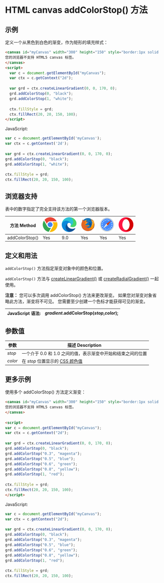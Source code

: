 HTML canvas addColorStop() 方法
===

## 示例

定义一个从黑色到白色的渐变，作为矩形的填充样式：

```html idoc:preview:iframe
<canvas id="myCanvas" width="300" height="150" style="border:1px solid #d3d3d3;">
您的浏览器不支持 HTML5 canvas 标签。
</canvas>
<script>
  var c = document.getElementById("myCanvas");
  var ctx = c.getContext("2d");

  var grd = ctx.createLinearGradient(0, 0, 170, 0);
  grd.addColorStop(0, "black");
  grd.addColorStop(1, "white");

  ctx.fillStyle = grd;
  ctx.fillRect(20, 20, 150, 100);
</script>
```

JavaScript:

```js
var c = document.getElementById('myCanvas');
var ctx = c.getContext('2d');

var grd = ctx.createLinearGradient(0, 0, 170, 0);
grd.addColorStop(0, "black");
grd.addColorStop(1, "white");

ctx.fillStyle = grd;
ctx.fillRect(20, 20, 150, 100);
```

## 浏览器支持

表中的数字指定了完全支持该方法的第一个浏览器版本。

| 方法 Method | ![chrome][1] | ![edge][2] | ![firefox][3] | ![safari][4] | ![opera][5] |
| ----------- | --- | --- | --- | --- | --- |
| addColorStop() | Yes | 9.0 | Yes | Yes | Yes |
<!--rehype:style=width: 100%; display: inline-table;-->

## 定义和用法

`addColorStop()` 方法指定渐变对象中的颜色和位置。

`addColorStop()` 方法与 [createLinearGradient()](canvas_createlineargradient.md) 或 [createRadialGradient()](canvas_createradialgradient.md) 一起使用。

**注意：** 您可以多次调用 addColorStop() 方法来更改渐变。 如果您对渐变对象省略此方法，渐变将不可见。 您需要至少创建一个色标才能获得可见的渐变。

| JavaScript 语法: | *gradient*.addColorStop(*stop*,*color*); |
| ------ | ------ |
<!--rehype:style=width: 100%; display: inline-table;-->

## 参数值

| 参数 | 描述 Description |
| ----- | ----- |
| *stop*    | 一个介于 0.0 和 1.0 之间的值，表示渐变中开始和结束之间的位置 |
| *color*   | 在 *stop* 位置显示的 [CSS 颜色值](../reference/colornames.md) |
<!--rehype:style=width: 100%; display: inline-table;-->

## 更多示例

使用多个 addColorStop() 方法定义渐变：

```html idoc:preview:iframe
<canvas id="myCanvas" width="300" height="150" style="border:1px solid #d3d3d3;">
您的浏览器不支持 HTML5 canvas 标签。
</canvas>

<script>
var c = document.getElementById("myCanvas");
var ctx = c.getContext("2d");
 
var grd = ctx.createLinearGradient(0, 0, 170, 0);
grd.addColorStop(0, "black");
grd.addColorStop("0.3", "magenta");
grd.addColorStop("0.5", "blue");
grd.addColorStop("0.6", "green");
grd.addColorStop("0.8", "yellow");
grd.addColorStop(1, "red");
 
ctx.fillStyle = grd;
ctx.fillRect(20, 20, 150, 100); 
</script>
```

JavaScript:

```js
var c = document.getElementById("myCanvas");
var ctx = c.getContext("2d");

var grd = ctx.createLinearGradient(0, 0, 170, 0);
grd.addColorStop(0, "black");
grd.addColorStop("0.3", "magenta");
grd.addColorStop("0.5", "blue");
grd.addColorStop("0.6", "green");
grd.addColorStop("0.8", "yellow");
grd.addColorStop(1, "red");

ctx.fillStyle = grd;
ctx.fillRect(20, 20, 150, 100);
```



[1]: ../assets/chrome.svg
[2]: ../assets/edge.svg
[3]: ../assets/firefox.svg
[4]: ../assets/safari.svg
[5]: ../assets/opera.svg